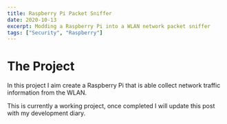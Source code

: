 ```yaml
---
title: Raspberry Pi Packet Sniffer
date: 2020-10-13
excerpt: Modding a Raspberry Pi into a WLAN network packet sniffer
tags: ["Security", "Raspberry"]
---
```


# The Project
In this project I aim create a Raspberry Pi that is able collect network
traffic information from the WLAN. 

This is currently a working project, once completed I will update this post
with my development diary. 


